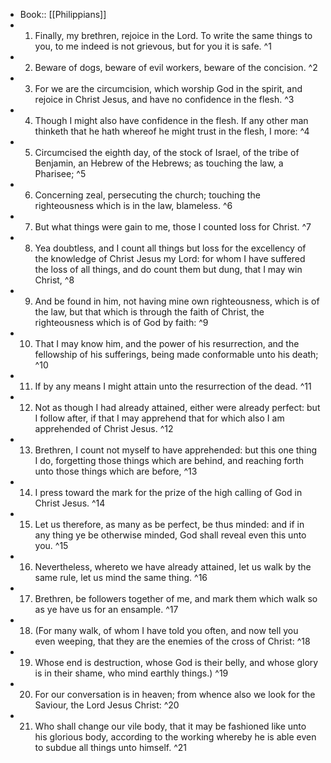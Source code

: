 - Book:: [[Philippians]]
- 1. Finally, my brethren, rejoice in the Lord. To write the same things to you, to me indeed is not grievous, but for you it is safe. ^1
- 2. Beware of dogs, beware of evil workers, beware of the concision. ^2
- 3. For we are the circumcision, which worship God in the spirit, and rejoice in Christ Jesus, and have no confidence in the flesh. ^3
- 4. Though I might also have confidence in the flesh. If any other man thinketh that he hath whereof he might trust in the flesh, I more: ^4
- 5. Circumcised the eighth day, of the stock of Israel, of the tribe of Benjamin, an Hebrew of the Hebrews; as touching the law, a Pharisee; ^5
- 6. Concerning zeal, persecuting the church; touching the righteousness which is in the law, blameless. ^6
- 7. But what things were gain to me, those I counted loss for Christ. ^7
- 8. Yea doubtless, and I count all things but loss for the excellency of the knowledge of Christ Jesus my Lord: for whom I have suffered the loss of all things, and do count them but dung, that I may win Christ, ^8
- 9. And be found in him, not having mine own righteousness, which is of the law, but that which is through the faith of Christ, the righteousness which is of God by faith: ^9
- 10. That I may know him, and the power of his resurrection, and the fellowship of his sufferings, being made conformable unto his death; ^10
- 11. If by any means I might attain unto the resurrection of the dead. ^11
- 12. Not as though I had already attained, either were already perfect: but I follow after, if that I may apprehend that for which also I am apprehended of Christ Jesus. ^12
- 13. Brethren, I count not myself to have apprehended: but this one thing I do, forgetting those things which are behind, and reaching forth unto those things which are before, ^13
- 14. I press toward the mark for the prize of the high calling of God in Christ Jesus. ^14
- 15. Let us therefore, as many as be perfect, be thus minded: and if in any thing ye be otherwise minded, God shall reveal even this unto you. ^15
- 16. Nevertheless, whereto we have already attained, let us walk by the same rule, let us mind the same thing. ^16
- 17. Brethren, be followers together of me, and mark them which walk so as ye have us for an ensample. ^17
- 18. (For many walk, of whom I have told you often, and now tell you even weeping, that they are the enemies of the cross of Christ: ^18
- 19. Whose end is destruction, whose God is their belly, and whose glory is in their shame, who mind earthly things.) ^19
- 20. For our conversation is in heaven; from whence also we look for the Saviour, the Lord Jesus Christ: ^20
- 21. Who shall change our vile body, that it may be fashioned like unto his glorious body, according to the working whereby he is able even to subdue all things unto himself. ^21
